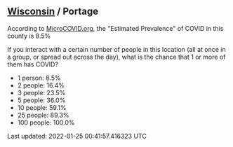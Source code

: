 
## [Wisconsin](/united-states/wisconsin) / Portage

According to [MicroCOVID.org](http://microcovid.org),
the "Estimated Prevalence" of COVID in this county is 8.5%

If you interact with a certain number of people in this location
(all at once in a group, or spread out across the day), what is the chance that
1 or more of them has COVID?

- 1 person: 8.5%
- 2 people: 16.4%
- 3 people: 23.5%
- 5 people: 36.0%
- 10 people: 59.1%
- 25 people: 89.3%
- 100 people: 100.0%

Last updated: 2022-01-25 00:41:57.416323 UTC
